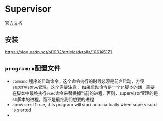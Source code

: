 # Supervisor


[官方文档](http://supervisord.org/index.html )


## 安装
https://blog.csdn.net/sl1992/article/details/106165171

## `program:x`配置文件

- `command`
    程序的启动命令，这个命令执行的时候必须是前台启动，方便supervisor来管理。这个需要注意： 如果启动命令是一个`sh`脚本的话，需要在脚本中最终执行`exec`命令来替换掉当前的进程，否则，supervisor管理的是sh脚本的进程，而不是最终我们想要的进程
- `autostart`
    If true, this program will start automatically when supervisord is started
- 